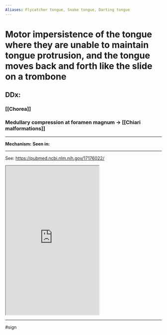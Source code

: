 ```yaml
---
Aliases: Flycatcher tongue, Snake tongue, Darting tongue
---
```

#  Motor impersistence of the tongue where  they are unable to maintain tongue protrusion, and the tongue moves back and forth like the slide on a trombone
## DDx:
### [[Chorea]]
### Medullary compression at foramen magnum -> [[Chiari malformations]]


---
**Mechanism:**
**Seen in:** 

---
See: https://pubmed.ncbi.nlm.nih.gov/17176022/

<iframe src="https://www.youtube.com/embed/RxWEilu-Mf4" class="resize-vertical" style="height:480px;"></iframe>

---
#sign 